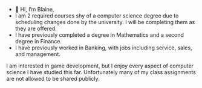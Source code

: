 - 👋 Hi, I’m Blaine,
- I am 2 required courses shy of a computer science degree due to scheduling changes done by the university. I will be completing them as they are offered.
- I have previously completed a degree in Mathematics and a second degree in Finance. 
- I have previously worked in Banking, with jobs including service, sales, and management. 

I am interested in game development, but I enjoy every aspect of computer science I have studied this far.
Unfortunately many of my class assignments are not allowed to be shared publicly.

<!---
Blaine-Barlow/Blaine-Barlow is a ✨ special ✨ repository because its `README.md` (this file) appears on your GitHub profile.
You can click the Preview link to take a look at your changes.
--->
